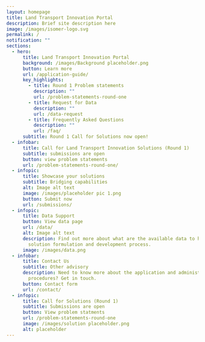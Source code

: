 ```yaml
---
layout: homepage
title: Land Transport Innovation Portal
description: Brief site description here
image: /images/isomer-logo.svg
permalink: /
notification: ""
sections:
  - hero:
      title: Land Transport Innovation Portal
      background: /images/Background placeholder.png
      button: Learn more
      url: /application-guide/
      key_highlights:
        - title: Round 1 Problem statements
          description: ""
          url: /problem-statements-round-one
        - title: Request for Data
          description: ""
          url: /data-request
        - title: Frequently Asked Questions
          description: ""
          url: /faq/
      subtitle: Round 1 Call for Solutions now open!
  - infobar:
      title: Call for Land Transport Innovation Solutions (Round 1)
      subtitle: submissions are open
      button: view problem statements
      url: /problem-statements-round-one/
  - infopic:
      title: Showcase your solutions
      subtitle: Bridging capabilities
      alt: Image alt text
      image: /images/placeholder pic 1.png
      button: Submit now
      url: /submissions/
  - infopic:
      title: Data Support
      button: View data page
      url: /data/
      alt: Image alt text
      description: Find out more about what are the available data to help in your
        solution formulation and development process.
      image: /images/data.png
  - infobar:
      title: Contact Us
      subtitle: Other advisory
      description: Need to know more about the application and administrative
        procedures? Get in touch.
      button: Contact form
      url: /contact/
  - infopic:
      title: Call for Solutions (Round 1)
      subtitle: Submissions are open
      button: View problem statments
      url: /problem-statements-round-one
      image: /images/solution placeholder.png
      alt: placeholder
---
```

